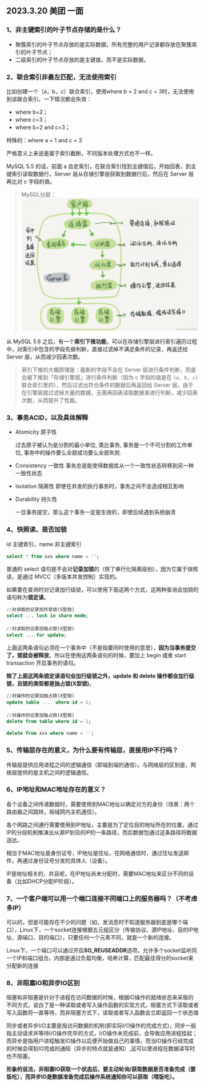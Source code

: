 ## 2023.3.20 美团 一面

### 1、非主键索引的叶子节点存储的是什么？

- 聚簇索引的叶子节点存放的是实际数据，所有完整的用户记录都存放在聚簇索引的叶子节点；
- 二级索引的叶子节点存放的是主键值，而不是实际数据。

### 2、联合索引非最左匹配，无法使用索引

比如创建一个（a，b，c）联合索引，使用where b = 2 and c = 3时，无法使用到该联合索引。一下情况都会失效：

- where b=2；
- where c=3；
- where b=2 and c=3；

特殊的：where a = 1 and c = 3 

严格意义上来说是属于索引截断，不同版本处理方式也不一样。

MySQL 5.5 的话，前面 a 会走索引，在联合索引找到主键值后，开始回表，到主键索引读取数据行，Server 层从存储引擎层获取到数据行后，然后在 Server 层再比对 c 字段的值。

> MySQL分层：![image-20230320223626580](./面经.assets/image-20230320223626580.png)

从 MySQL 5.6 之后，有一个**索引下推功能**，可以在存储引擎层进行索引遍历过程中，对索引中包含的字段先做判断，直接过滤掉不满足条件的记录，再返还给 Server 层，从而减少回表次数。

> 索引下推的大概原理是：截断的字段不会在 Server 层进行条件判断，而是会被下推到「存储引擎层」进行条件判断（因为 c 字段的值是在 `(a, b, c)` 联合索引里的），然后过滤出符合条件的数据后再返回给 Server 层。由于在引擎层就过滤掉大量的数据，无需再回表读取数据来进行判断，减少回表次数，从而提升了性能。

### 3、事务ACID，以及具体解释

- Atomicity 原子性 

  过去原子被认为是分割的最小单位, 类比事务, 事务是一个不可分割的工作单位, 事务中的操作要么全部成功要么全部失败.

- Consistency 一致性
  事务总是能使得数据库从一个一致性状态转移到另一种一致性状态

- Isolation 隔离性
  即使在并发的执行事务时，事务之间不会造成相互影响

- Durability 持久性

  一旦事务提交，那么这个事务一定是生效的，即使后续遇到系统崩溃

### 4、快照读、是否加锁

id 主键索引，name 非主键索引

```sql
select * from xxx where name = '';
```

普通的 select 语句是不会对**记录加锁**的（除了串行化隔离级别），因为它属于快照读，是通过  MVCC（多版本并发控制）实现的。

如果要在查询时对记录加行级锁，可以使用下面这两个方式，这两种查询会加锁的语句称为**锁定读**。

```sql
//对读取的记录加共享锁(S型锁)
select ... lock in share mode;

//对读取的记录加独占锁(X型锁)
select ... for update;
```

上面这两条语句必须在一个事务中（不是指要同时使用的意思），**因为当事务提交了，锁就会被释放**，所以在使用这两条语句的时候，要加上 begin 或者 start transaction 开启事务的语句。

**除了上面这两条锁定读语句会加行级锁之外，update 和 delete 操作都会加行级锁，且锁的类型都是独占锁(X型锁)**。

```sql
//对操作的记录加独占锁(X型锁)
update table .... where id = 1;

//对操作的记录加独占锁(X型锁)
delete from table where id = 1;
```

```sql
delete from xxx where name = '';
```

### 5、传输层存在的意义，为什么要有传输层，直接用IP不行吗？

传输层提供应用进程之间的逻辑通信（即端到端的通信）。与网络层的区别是，网络层提供的是主机之间的逻辑通信。

### 6、IP地址和MAC地址存在的意义？

各个设备之间传递数据时，需要使用到MAC地址以确定对方的身份（场景：两个路由器之间跳转，局域网内主机通信）。

各个网路之间通行需要使用到IP地址，主要是为了定位目的地址所在的位置，通过IP的分段机制推演出从源IP到目的IP的一条路径，而后数据包通过这条路径将数据送达。

相当于MAC地址是身份证号，IP地址是住址，在网络通信时，通过住址发送邮件，再通过身份证号分发的具体人（设备）。

IP是地址相关的，并且呢，在IP地址尚未分配时，需要MAC地址来区分不同的设备（比如DHCP分配IP阶段）。

### 7、一个客户端可以用一个端口连接不同端口上的服务器吗？（不考虑多IP）

可以的，但是可能存在不少的问题（如，发消息时不知道服务器到底是哪个端口），Linux下，一个socket连接根据五元组区分（传输协议、源IP地址、目的IP地址、源端口、目的端口），只要任何一个元素不同，就是一个新的连接。

Linux下，一个端口可以通过开启**SO_REUSEADDR**选项，允许多个socket监听同一个IP和端口组合。内部是通过负载均衡，哈希计算，匹配最佳得分的socket来分配新的连接

### 8、非阻塞IO和异步IO区别

阻塞和非阻塞是针对于进程在访问数据的时候，根据IO操作的就绪状态来采取的不同方式，说白了是一种读取或者写入操作函数的实现方式，阻塞方式下读取或者写入函数将一直等待，而非阻塞方式下，读取或者写入函数会立即返回一个状态值

同步或者异步I/O主要是指访问数据的机制(即实际I/O操作的完成方式)，同步一般指主动请求并等待I/O操作完毕的方式，I/O操作未完成前，会导致应用进程挂起；而异步是指用户进程触发IO操作以后便开始做自己的事情，而当IO操作已经完成的时候会得到IO完成的通知（异步的特点就是通知）,这可以使进程在数据读写时也不阻塞。

**形象的说法，非阻塞IO获取一个状态后，要主动轮询/获取数据是否准备完成（要饭吃），而异步IO是数据准备完成后操作系统通知你可以获取（喂饭吃）。**